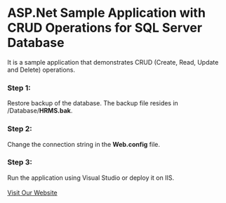 # ASP.Net Sample Application with CRUD Operations for SQL Server Database
It is a sample application that demonstrates CRUD (Create, Read, Update and Delete) operations.

<h3>Step 1:</h3>
Restore backup of the database. The backup file resides in <root>/Database/<strong>HRMS.bak</strong>.

<h3>Step 2:</h3>
Change the connection string in the <strong>Web.config</strong> file.

<h3>Step 3:</h3>
Run the application using Visual Studio or deploy it on IIS.
<br/><br/>
<a href="https://www.iqbengineering.com/products.html">Visit Our Website</a>
